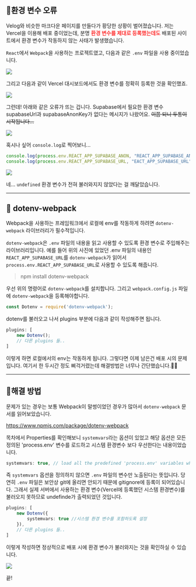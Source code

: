 ## 🦮환경 변수 오류

Velog와 비슷한 마크다운 페이지를 만들다가 황당한 상황이 벌어졌습니다. 저는 Vercel을 이용해 배포 중이었는데, 분명 <span style='color: #ff3333'>**환경 변수를 제대로 등록했는데도**</span> 배포된 사이트에서 환경 변수가 작동하지 않는 사태가 발생했습니다.

`React`에서 `Webpack`을 사용하는 프로젝트였고, 다음과 같은 `.env` 파일을 사용 중이었습니다.

<img src="/images/front_study/17/image1.webp"/>

그리고 다음과 같이 Vercel 대시보드에서도 환경 변수를 정확히 등록한 것을 확인했죠.

<img src="/images/front_study/17/image2.webp"/>

그런데! 아래와 같은 오류가 뜨는 겁니다. Supabase에서 필요한 환경 변수 supabaseUrl과 supabaseAnonKey가 없다는 메시지가 나왔어요.
<s>이쯤 되니 두통이 시작됩니다...</s>

<img src="/images/front_study/17/image3.webp"/>

혹시나 싶어 `console.log`로 찍어보니...

```typescript
console.log(process.env.REACT_APP_SUPABASE_ANON, "REACT_APP_SUPABASE_ANON");
console.log(process.env.REACT_APP_SUPABASE_URL, "EACT_APP_SUPABASE_URL");
```

<img src="/images/front_study/17/image4.webp"/>

네... `undefined` 환경 변수가 전혀 불러와지지 않았다는 걸 깨달았습니다.

***

## 🦮 dotenv-webpack

Webpack을 사용하는 프레임워크에서 로컬에 env를 작동하게 하려면 `dotenv-webpack` 라이브러리가 필수적입니다.

`dotenv-webpack`은 `.env` 파일의 내용을 읽고 사용할 수 있도록 환경 변수로 주입해주는 라이브러리입니다. 예를 들어 위의 사진에 있었던 .env 파일의 내용인 `REACT_APP_SUPABASE_URL`를 `dotenv-webpack`가 읽어서 `process.env.REACT_APP_SUPABASE_URL`로 사용할 수 있도록 해줍니다.

> npm install dotenv-webpack

우선 위의 명령어로 `dotenv-webpack`를 설치합니다.
그리고 `webpack.config.js` 파일에 `dotenv-webpack`을 등록해야합니다.

```typescript
const Dotenv = require('dotenv-webpack');
```

dotenv를 불러오고 나서 plugins 부분에 다음과 같이 작성해주면 됩니다.

```typescript
plugins: [
	new Dotenv();
	// 다른 plugins 들..
]
```

이렇게 하면 로컬에서의 env는 작동하게 됩니다. 그렇다면 이제 남은건 배포 시의 문제입니다.
여기서 한 두시간 정도 삐걱거렸는데 해결방법은 너무나 간단했습니다.🤣🤣

***

## 🦮해결 방법


문제가 있는 경우는 보통 Webpack이 말썽이었던 경우가 많아서 `dotenv-webpack` 문서를 읽어보았습니다.

https://www.npmjs.com/package/dotenv-webpack

목차에서 Properties를 확인해보니 `systemvars`라는 옵션이 있었고 해당 옵션은 모든 정의된 'process.env' 변수를 로드하고 시스템 환경변수 보다 우선한다는 내용이었습니다.

```typescript
systemvars: true, // load all the predefined 'process.env' variables which will trump anything local per dotenv specs.
```

즉 `systemvars` 옵션을 정의하지 않으면 `.env` 파일의 변수만 노출된다는 뜻입니다. 당연히 `.env` 파일은 보안상 git에 올리면 안되기 때문에 gitignore에 등록이 되어있습니다. 그래서 실제 서버에서 사용하는 환경 변수(Vercel에 등록했던 시스템 환경변수)를 불러오지 못하므로 undefinde가 출력되었던 것입니다.

```typescript
plugins: [
	new Dotenv({
		systemvars: true //시스템 환경 변수를 포함하도록 설정
	}),
	// 다른 plugins 들..
]
```

이렇게 작성하면 정상적으로 배포 시에 환경 변수가 불러와지는 것을 확인하실 수 있습니다.

<img src="/images/front_study/17/image5.webp"/>

끝!